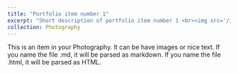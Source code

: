 ```yaml
---
title: "Portfolio item number 1"
excerpt: "Short description of portfolio item number 1 <br><img src='/images/2021矿大.jpg'>"
collection: Photography
---
```


This is an item in your Photography. It can be have images or nice text. If you name the file .md, it will be parsed as markdown. If you name the file .html, it will be parsed as HTML. 
